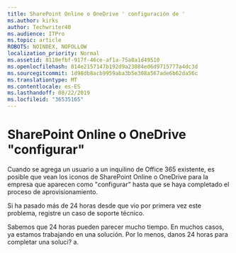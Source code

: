 ```yaml
---
title: SharePoint Online o OneDrive ' configuración de '
ms.author: kirks
author: Techwriter40
ms.audience: ITPro
ms.topic: article
ROBOTS: NOINDEX, NOFOLLOW
localization_priority: Normal
ms.assetid: 8110efbf-917f-46ce-af1a-75a8a1d49510
ms.openlocfilehash: 814e2157147b192d9a23084ed6d9715777a4dc3d
ms.sourcegitcommit: 1d98db8acb9959aba3b5e308a567ade6b62da56c
ms.translationtype: MT
ms.contentlocale: es-ES
ms.lasthandoff: 08/22/2019
ms.locfileid: "36535165"
---
```

# <a name="sharepoint-online-or-onedrive-setting-up"></a>SharePoint Online o OneDrive "configurar"

Cuando se agrega un usuario a un inquilino de Office 365 existente, es posible que vean los iconos de SharePoint Online o OneDrive para la empresa que aparecen como "configurar" hasta que se haya completado el proceso de aprovisionamiento.

Si ha pasado más de 24 horas desde que vio por primera vez este problema, registre un caso de soporte técnico.

Sabemos que 24 horas pueden parecer mucho tiempo. En muchos casos, ya estamos trabajando en una solución. Por lo menos, danos 24 horas para completar una soluci? a.

